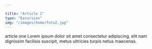 ```yaml
---

title: "Article 1"
type: "Excursion"
img: "/images/home/foto2.jpg"
---
```

article one Lorem ipsum dolor sit amet consectetur adipiscing, elit nam dignissim facilisis suscipit, metus ultricies turpis netus maecenas.   